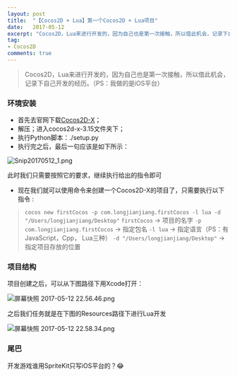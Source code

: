 ```yaml
---
layout: post
title:  "【Cocos2D + Lua】第一个Cocos2D + Lua项目"
date:   2017-05-12
excerpt: "Cocos2D，Lua来进行开发的，因为自己也是第一次接触，所以借此机会，记录下自己开发的经历。（PS：我做的是iOS平台)"
tag:
- Cocos2D
comments: true
---
```


>Cocos2D，Lua来进行开发的，因为自己也是第一次接触，所以借此机会，记录下自己开发的经历。（PS：我做的是iOS平台）

### 环境安装
- 首先去官网下载[Cocos2D-X](http://www.cocos.com/download)；
- 解压；进入cocos2d-x-3.15文件夹下；
- 执行Python脚本：./setup.py
- 执行完之后，最后一句应该是如下所示：


![Snip20170512_1.png]({{site.url}}/assets/images/blog/cocos2D_first_project_1.png)

此时我们只需要按照它的要求，继续执行给出的指令即可

- 现在我们就可以使用命令来创建一个Cocos2D-X的项目了，只需要执行以下指令 :
>`cocos new firstCocos -p com.longjianjiang.firstCocos -l lua -d "/Users/longjianjiang/Desktop"`
`firstCocos` -> 项目的名字
`-p com.longjianjiang.firstCocos` -> 指定包名
`-l lua` -> 指定语言（PS：有JavaScript，Cpp， Lua三种）
`-d "/Users/longjianjiang/Desktop"`  -> 指定项目存放的位置

### 项目结构
项目创建之后，可以从下图路径下用Xcode打开：

![屏幕快照 2017-05-12 22.56.46.png](http://ocigwe4cv.bkt.clouddn.com/%E5%B1%8F%E5%B9%95%E5%BF%AB%E7%85%A7%202017-05-12%2022.56.46.png)

之后我们任务就是在下图的Resources路径下进行Lua开发

![屏幕快照 2017-05-12 22.58.34.png](http://ocigwe4cv.bkt.clouddn.com/%E5%B1%8F%E5%B9%95%E5%BF%AB%E7%85%A7%202017-05-12%2022.58.34.png)


### 尾巴
开发游戏谁用SpriteKit只写iOS平台的？😂

